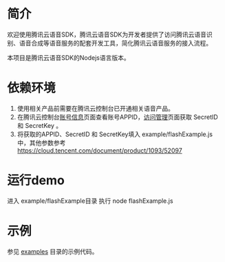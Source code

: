 # 简介

欢迎使用腾讯云语音SDK，腾讯云语音SDK为开发者提供了访问腾讯云语音识别、语音合成等语音服务的配套开发工具，简化腾讯云语音服务的接入流程。

本项目是腾讯云语音SDK的Nodejs语言版本。

# 依赖环境

1. 使用相关产品前需要在腾讯云控制台已开通相关语音产品。
2. 在腾讯云控制台[账号信息](https://console.cloud.tencent.com/developer)页面查看账号APPID，[访问管理](https://console.cloud.tencent.com/cam/capi)页面获取 SecretID 和 SecretKey 。
3. 将获取的APPID、SecretID 和 SecretKey填入 example/flashExample.js 中，其他参数参考 https://cloud.tencent.com/document/product/1093/52097


# 运行demo

进入 example/flashExample目录 执行 node flashExample.js

# 示例

参见 [examples](https://github.com/TencentCloud/tencentcloud-speech-sdk-nodejs/tree/master/example) 目录的示例代码。
